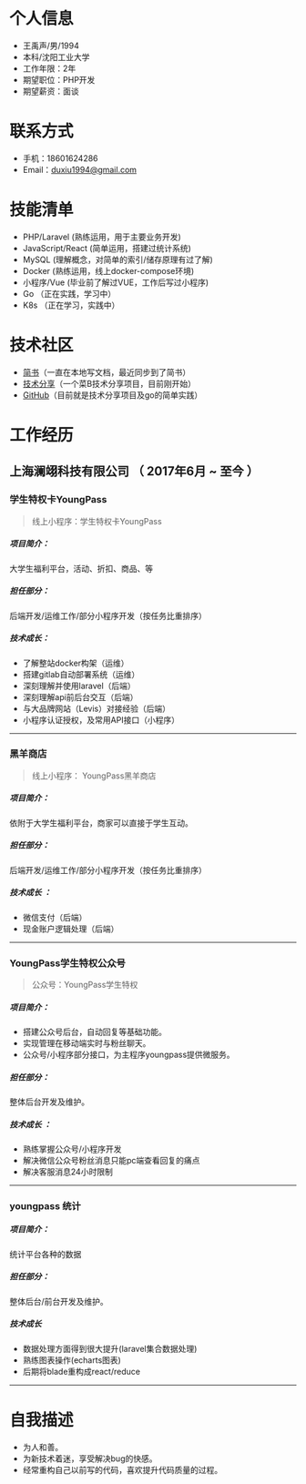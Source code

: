 # 个人信息

 - 王禹声/男/1994 
 - 本科/沈阳工业大学 
 - 工作年限：2年
 - 期望职位：PHP开发
 - 期望薪资：面谈


# 联系方式
- 手机：18601624286
- Email：duxiu1994@gmail.com


# 技能清单
- PHP/Laravel               (熟练运用，用于主要业务开发)
- JavaScript/React    	(简单运用，搭建过统计系统)
- MySQL		      	(理解概念，对简单的索引/储存原理有过了解)
- Docker			(熟练运用，线上docker-compose环境)
- 小程序/Vue	     (毕业前了解过VUE，工作后写过小程序)
- Go			   （正在实践，学习中）
- K8s			   （正在学习，实践中）

# 技术社区
- [简书](https://www.jianshu.com/u/56ff4ab2f095)（一直在本地写文档，最近同步到了简书）
- [技术分享](https://github.com/phpandgo-share/caibi-share)（一个菜B技术分享项目，目前刚开始）
- [GitHub](https://github.com/yushengbuilder?tab=repositories)（目前就是技术分享项目及go的简单实践）


     
    
# 工作经历

## 上海澜翊科技有限公司 （ 2017年6月 ~ 至今 ）
### 学生特权卡YoungPass
>线上小程序：学生特权卡YoungPass

   ##### 项目简介：
   大学生福利平台，活动、折扣、商品、等	
   ##### 担任部分：
   后端开发/运维工作/部分小程序开发（按任务比重排序）
   ##### 技术成长：
- 了解整站docker构架（运维）
- 搭建gitlab自动部署系统（运维）
- 深刻理解并使用laravel（后端）
- 深刻理解api前后台交互（后端）
- 与大品牌网站（Levis）对接经验（后端）
- 小程序认证授权，及常用API接口（小程序）

---

###  黑羊商店
>线上小程序： YoungPass黑羊商店


##### 项目简介：
依附于大学生福利平台，商家可以直接于学生互动。
##### 担任部分：
后端开发/运维工作/部分小程序开发（按任务比重排序）
##### 技术成长 ：
- 微信支付（后端）
- 现金账户逻辑处理（后端）
---
### YoungPass学生特权公众号
> 公众号：YoungPass学生特权
##### 项目简介：
- 搭建公众号后台，自动回复等基础功能。
- 实现管理在移动端实时与粉丝聊天。
- 公众号/小程序部分接口，为主程序youngpass提供微服务。
##### 担任部分：
整体后台开发及维护。
##### 技术成长  ：		
- 熟练掌握公众号/小程序开发
- 解决微信公众号粉丝消息只能pc端查看回复的痛点
- 解决客服消息24小时限制
----
### youngpass 统计
##### 项目简介：
统计平台各种的数据
##### 担任部分：
整体后台/前台开发及维护。
##### 技术成长  		
- 数据处理方面得到很大提升(laravel集合数据处理)
- 熟练图表操作(echarts图表)
- 后期将blade重构成react/reduce
----    
# 自我描述  
- 为人和善。
- 为新技术着迷，享受解决bug的快感。
- 经常重构自己以前写的代码，喜欢提升代码质量的过程。

      

